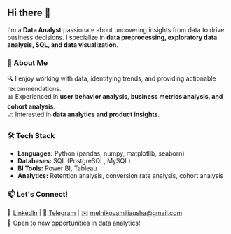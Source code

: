 ## Hi there 👋

I'm a **Data Analyst** passionate about uncovering insights from data to drive business decisions. I specialize in **data preprocessing, exploratory data analysis, SQL, and data visualization**.  

### 🚀 About Me  
🔍 I enjoy working with data, identifying trends, and providing actionable recommendations.  
📊 Experienced in **user behavior analysis, business metrics analysis, and cohort analysis**.  
📈 Interested in **data analytics and product insights**.  

### 🛠 Tech Stack  
- **Languages:** Python (pandas, numpy, matplotlib, seaborn)  
- **Databases:** SQL (PostgreSQL, MySQL)  
- **BI Tools:** Power BI, Tableau  
- **Analytics:** Retention analysis, conversion rate analysis, cohort analysis  

### 📫 Let's Connect!  
🔗 [LinkedIn](https://www.linkedin.com/in/miliausha-melnikova-a453a3267/) | 💬 [Telegram](https://t.me/violetberrry) | ✉️ melnikovamiliausha@gmail.com  
📍 Open to new opportunities in data analytics!  
